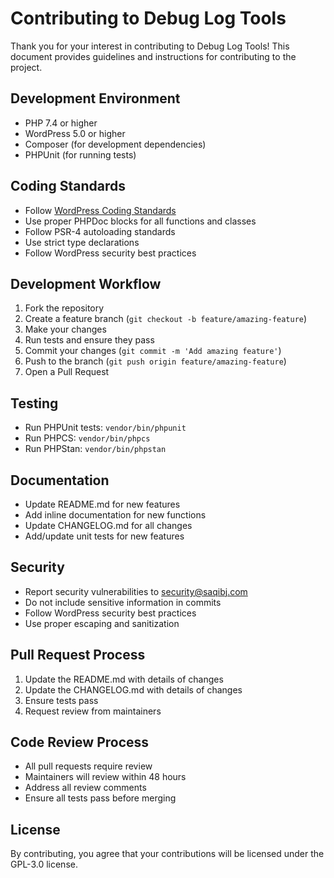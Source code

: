 # Contributing to Debug Log Tools

Thank you for your interest in contributing to Debug Log Tools! This document provides guidelines and instructions for contributing to the project.

## Development Environment

- PHP 7.4 or higher
- WordPress 5.0 or higher
- Composer (for development dependencies)
- PHPUnit (for running tests)

## Coding Standards

- Follow [WordPress Coding Standards](https://developer.wordpress.org/coding-standards/wordpress-coding-standards/)
- Use proper PHPDoc blocks for all functions and classes
- Follow PSR-4 autoloading standards
- Use strict type declarations
- Follow WordPress security best practices

## Development Workflow

1. Fork the repository
2. Create a feature branch (`git checkout -b feature/amazing-feature`)
3. Make your changes
4. Run tests and ensure they pass
5. Commit your changes (`git commit -m 'Add amazing feature'`)
6. Push to the branch (`git push origin feature/amazing-feature`)
7. Open a Pull Request

## Testing

- Run PHPUnit tests: `vendor/bin/phpunit`
- Run PHPCS: `vendor/bin/phpcs`
- Run PHPStan: `vendor/bin/phpstan`

## Documentation

- Update README.md for new features
- Add inline documentation for new functions
- Update CHANGELOG.md for all changes
- Add/update unit tests for new features

## Security

- Report security vulnerabilities to security@saqibj.com
- Do not include sensitive information in commits
- Follow WordPress security best practices
- Use proper escaping and sanitization

## Pull Request Process

1. Update the README.md with details of changes
2. Update the CHANGELOG.md with details of changes
3. Ensure tests pass
4. Request review from maintainers

## Code Review Process

- All pull requests require review
- Maintainers will review within 48 hours
- Address all review comments
- Ensure all tests pass before merging

## License

By contributing, you agree that your contributions will be licensed under the GPL-3.0 license. 